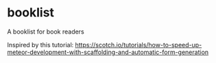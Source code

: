 # booklist
A booklist for book readers

Inspired by this tutorial: https://scotch.io/tutorials/how-to-speed-up-meteor-development-with-scaffolding-and-automatic-form-generation
